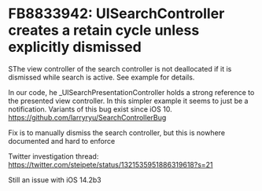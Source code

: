 # FB8833942: UISearchController creates a retain cycle unless explicitly dismissed

SThe view controller of the search controller is not deallocated if it is dismissed while search is active.
See example for details.

In our code, he _UISearchPresentationController holds a strong reference to the presented view controller.
In this simpler example it seems to just be a notification.
Variants of this bug exist since iOS 10. https://github.com/larryryu/SearchControllerBug

Fix is to manually dismiss the search controller, but this is nowhere documented and hard to enforce

Twitter investigation thread: https://twitter.com/steipete/status/1321535951886319618?s=21

Still an issue with iOS 14.2b3
